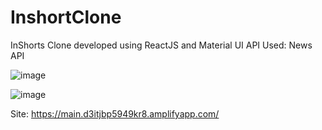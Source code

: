 # InshortClone
InShorts Clone developed using ReactJS and Material UI
API Used: News API

![image](https://github.com/Mayank164869/InShorts/assets/65328387/db54f4c6-2daa-4f1f-bd94-8e681b911542)

![image](https://github.com/Mayank164869/InShorts/assets/65328387/7f3db1df-3d83-4283-bb88-5b01bb835237)

Site: https://main.d3itjbp5949kr8.amplifyapp.com/




